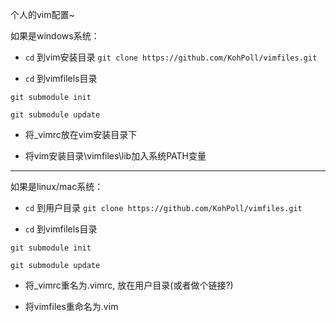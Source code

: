 个人的vim配置~


如果是windows系统：

  * `cd` 到vim安装目录 `git clone https://github.com/KohPoll/vimfiles.git`

  * `cd` 到vimfilels目录
  
  `git submodule init`

  `git submodule update`
  
  * 将_vimrc放在vim安装目录下

  * 将vim安装目录\vimfiles\lib加入系统PATH变量
  
----

如果是linux/mac系统：

  * `cd` 到用户目录 `git clone https://github.com/KohPoll/vimfiles.git`

  * `cd` 到vimfilels目录
  
  `git submodule init`

  `git submodule update`

  * 将_vimrc重名为.vimrc, 放在用户目录(或者做个链接?)

  * 将vimfiles重命名为.vim
